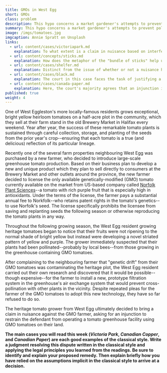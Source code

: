```yaml
---
title: GMOs in West Egg
short: GMOs
class: problem
description: This hypo concerns a market gardener's attempts to prevent pollination of their crops from GMO varieties grown by a neighbouring farmer. 
summary: This hypo concerns a market gardener's attempts to prevent pollination of their crops from GMO varieties grown by a neighbouring farmer. 
image: /imgs/tomatoes.jpg
imgcaption: Annie Spratt on Unsplash
links:
  - url: content/cases/victoriapark.md
    explanation: To what extent is a claim in nuisance based on interference by genetic drift a novel claim, analogous to the one in the Victoria Park case? How might such a novel claim be addressed by a court taking Victoria Park as precedent?
  - url: content/concepts/sticks.md
    explanation: How does the metaphor of the "bundle of sticks" help us to understand the focus this week on a property holder's "right to exclude"? 
  - url: content/cases/shelfer.md
    explanation: Distinct from the issue of whether or not a nuisance has been caused by the defendant is the issue of remedy. What choices of remedy for a claim in nuisance are available and how does the Shelfer court purport to address this choice?
  - url: content/cases/black.md
    explanation: The court in this case faces the task of justifying a remedy in damages for a nuisance claim related to environmental harms. What are those justifications and how do they different from other cases you read this week?
  - url: content/cases/canada-paper.md
    explanation: Here, the court's majority agrees that an injunction is the appropriate remedy for a claim in nuisance for environmental harms. Why? What distinguishes this case from others on the same issue you read this week?
published: true
weight: 4
---
```


One of West Eggleston's more locally-famous residents grows exceptional, bright yellow heirloom tomatoes on a half-acre plot in the community, which they sell at their farm stand in the old Brewery Market in Halifax every weekend. Year after year, the success of these remarkable tomato plants is sustained through careful collection, storage, and planting of the seeds from the prior year's crop--ensuring that each tomato is a true (and delicious) reflection of its particular lineage. 

Recently one of the several farm properties neighbouring West Egg was purchased by a new farmer, who decided to introduce large-scale greenhouse tomato production. Based on their business plan to develop a new and unique product which they plan to sell directly to consumers at the Brewery Market and other outlets around the province, the new farmer decided to license the only available genetically-modified (GMO) tomato currently available on the market from US-based company called [Norfolk Plant Sciences](https://www.seedworld.com/europe/2023/01/13/the-future-of-the-purple-gm-tomato-lies-with-consumers/)--a tomato with rich purple fruit that is especially high in antioxidants. Under the terms of the license, the farmer pays a substantial annual fee to Norkfolk--who retains patent rights in the tomato's genetics--to use Norfolk's seed. The license specifically prohibits the licensee from saving and replanting seeds the following season or otherwise reproducing the tomato plants in any way.

Throughout the following growing season, the West Egg resident growing heritage tomatoes began to notice that their fruits were not ripening to the normal shade of bright yellow but instead were developing a novel striated pattern of yellow and purple. The grower immediately suspected that their plants had been pollinated--probably by local bees--from those growing in the greenhouse containing GMO tomatoes.

After complaining to the neighbouring farmer that "genetic drift" from their GMO tomatoes was contaminating the heritage plot, the West Egg resident carried out their own research and discovered that it would be possible--though expensive--for the farmer to install a new, prototype filtration system in the greenhouse's air exchange system that would prevent cross-pollination with other plants in the vicinity. Despite repeated pleas for the farmer of the GMO tomatoes to adopt this new technology, they have so far refused to do so.

The heritage tomato grower from West Egg ultimately decided to bring a claim in nuisance against the GMO farmer, asking for an injunction to restrain the defendant from operating a tomato greenhouse facility using GMO tomatoes on their land. 

**The main cases you will read this week (*Victoria Park*, *Canadian Copper*, and *Canadian Paper*) are each good examples of the classical style. Write a judgment resolving this dispute written in the classical style and applying the legal principles you learned from the readings. Be sure to identify and explain your proposed remedy. Then explain briefly how you have relied on the assumptions implicit in the classical style to arrive at a decision.**